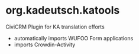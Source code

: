 # org.kadeutsch.katools
CiviCRM Plugin for KA translation efforts
  - automatically imports WUFOO Form applications
  - imports Crowdin-Activity
